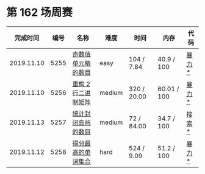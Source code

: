 # 第 162 场周赛


**完成时间**|**编号**|**名称**|**难度**|**时间**|**内存**|**代码**
--------|--------|--------|------------|--------|--------|--------
2019.11.10|5255|[奇数值单元格的数目](/第%20162%20场周赛/5255.%20奇数值单元格的数目/question.md)|easy|104 / 7.84|40.9 / 100|[暴力*](/第%20162%20场周赛/5255.%20奇数值单元格的数目/javascript/ac_v1.js)
2019.11.10|5256|[重构 2 行二进制矩阵](/第%20162%20场周赛/5256.%20重构%202%20行二进制矩阵/question.md)|medium|320 / 20.00|60.01 / 100|[暴力*](/5256.%20重构%202%20行二进制矩阵/javascript/av_v1.js)
2019.11.13|5257|[统计封闭岛屿的数目](/第%20162%20场周赛/5257.%20统计封闭岛屿的数目/question.md)|medium|72 / 84.00|34.7 / 100|[搜索*](/5257.%20统计封闭岛屿的数目/javascript/av_v1.js)
2019.11.12|5258|[得分最高的单词集合](/第%20162%20场周赛/5258.%20得分最高的单词集合/question.md)|hard|524 / 9.09|51.2 / 100|[暴力*](/5258.%20得分最高的单词集合/javascript/av_v1.js)
